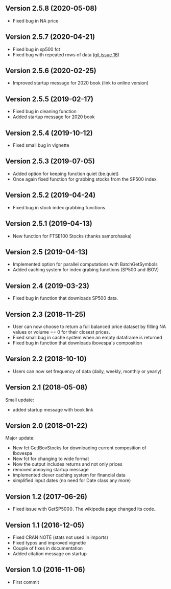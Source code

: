 ## Version 2.5.8 (2020-05-08)

- Fixed bug in NA price

## Version 2.5.7 (2020-04-21)

- Fixed bug in sp500 fct
- Fixed bug with repeated rows of data ([git issue 16](https://github.com/msperlin/BatchGetSymbols/issues/16))

## Version 2.5.6 (2020-02-25)

- Improved startup message for 2020 book (link to online version)

## Version 2.5.5 (2019-02-17)

- Fixed bug in cleaning function
- Added startup message for 2020 book

## Version 2.5.4  (2019-10-12)

- Fixed small bug in vignette

## Version 2.5.3  (2019-07-05)

- Added option for keeping function quiet (be.quiet)
- Once again fixed function for grabbing stocks from the SP500 index

## Version 2.5.2  (2019-04-24)

- Fixed bug in stock index grabbing functions       

## Version 2.5.1  (2019-04-13)

- New function for FTSE100 Stocks (thanks samprohaska)

## Version 2.5  (2019-04-13)

- Implemented option for parallel computations with BatchGetSymbols
- Added caching system for index grabing functions (SP500 and IBOV)

## Version 2.4  (2019-03-23)

- Fixed bug in function that downloads SP500 data. 

## Version 2.3  (2018-11-25)

- User can now choose to return a full balanced price dataset by filling NA values or volume == 0 for their closest prices.
- Fixed small bug in cache system when an empty dataframe is returned
- Fixed bug in function that downloads ibovespa's composition

## Version 2.2  (2018-10-10)

- Users can now set frequency of data (daily, weekly, monthly or yearly)

## Version 2.1  (2018-05-08)

Small update:

- added startup message with book link

## Version 2.0  (2018-01-22)

Major update:

- New fct GetIBovStocks for downloading current composition of Ibovespa
- New fct for changing to wide format
- Now the output includes returns and not only prices
- removed annoying startup message
- implemented clever caching system for financial data
- simplified input dates (no need for Date class any more)


## Version 1.2  (2017-06-26)

- Fixed issue with GetSP500(). The wikipedia page changed its code.. 

## Version 1.1  (2016-12-05)

- Fixed CRAN NOTE (stats not used in imports)
- Fixed typos and improved vignette
- Couple of fixes in documentation
- Added citation message on startup

## Version 1.0  (2016-11-06)

- First commit
